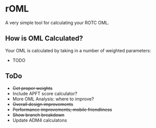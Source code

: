 # rOML

A very simple tool for calculating your ROTC OML.

## How is OML Calculated?

Your OML is calculated by taking in a number of weighted parameters:
- TODO

## ToDo
- ~~Get proper weights~~
- Include APFT score calculator?
- More OML Analysis: where to improve?
- ~~Overall design improvements~~
- ~~Performance improvements; mobile friendliness~~
- ~~Show branch breakdown~~
- Update ADM4 calculatons
